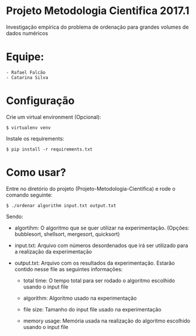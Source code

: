 # Projeto Metodologia Cientifica 2017.1
Investigação empírica do problema de ordenação para grandes volumes de dados numéricos

# Equipe: 
	- Rafael Falcão
    - Catarina Silva

# Configuração

Crie um virtual environment (Opcional):

	$ virtualenv venv

Instale os requirements:

    $ pip install -r requirements.txt

# Como usar?

Entre no diretório do projeto (Projeto-Metodologia-Cientifica) e rode o comando seguinte:

    $ ./ordenar algorithm input.txt output.txt

Sendo:

- algortihm: O algoritmo que se quer utilizar na experimentação. (Opções: bubblesort, shellsort, mergesort, quicksort)

- input.txt: Arquivo com números desordenados que irá ser utilizado para a realização da experimentação

- output.txt: Arquivo com os resultados da experimentação. Estarão contido nesse file as seguintes informações:

    * total time: O tempo total para ser rodado o algoritmo escolhido usando o input file

    * algorithm: Algoritmo usado na experimentação

    * file size: Tamanho do input file usado na experimentação

    * memory usage: Memória usada na realização do algoritmo escolhido usando o input file

